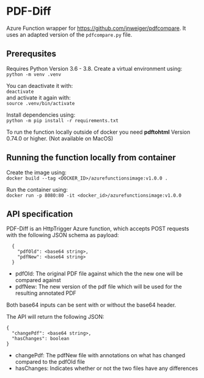 # PDF-Diff

Azure Function wrapper for https://github.com/jnweiger/pdfcompare. It uses an adapted version of the `pdfcompare.py` file.

## Prerequsites

Requires Python Version 3.6 - 3.8.
Create a virtual environment using:\
`python -m venv .venv`

You can deactivate it with:\
`deactivate`\
and activate it again with:\
`source .venv/bin/activate`

Install dependencies using:\
`python -m pip install -r requirements.txt`

To run the function locally outside of docker you need **pdftohtml** Version 0.74.0 or higher. (Not available on MacOS)

## Running the function locally from container

Create the image using:\
`docker build --tag <DOCKER_ID>/azurefunctionsimage:v1.0.0 .`

Run the container using:\
`docker run -p 8080:80 -it <docker_id>/azurefunctionsimage:v1.0.0`

## API specification

PDF-Diff is an HttpTrigger Azure function, which accepts POST requests with the following JSON schema as payload:

```
  {
    "pdfOld": <base64 string>,
    "pdfNew": <base64 string>
  }
```

- pdfOld: The original PDF file against which the the new one will be compared against
- pdfNew: The new version of the pdf file which will be used for the resulting annotated PDF

Both base64 inputs can be sent with or without the base64 header.

The API will return the following JSON:

```
{
  "changePdf": <base64 string>,
  "hasChanges": boolean
}
```

- changePdf: The pdfNew file with annotations on what has changed compared to the pdfOld file
- hasChanges: Indicates whether or not the two files have any differences
